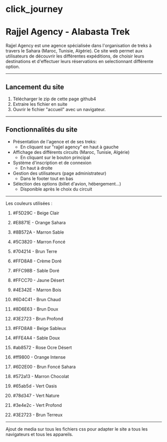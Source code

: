 # click_journey
#  Rajjel Agency - Alabasta Trek

Rajjel Agency est une agence spécialisée dans l'organisation de treks à travers le Sahara (Maroc, Tunisie, Algérie). Ce site web permet aux utilisateurs de découvrir les différentes expéditions, de choisir leurs destinations et d'effectuer leurs réservations en selectionnant différente option.

---

## Lancement du site
1. Télécharger le zip de cette page github4
2. Extraire les fichier en suite
3. Ouvrir le fichier "accueil" avec un navigateur.
---

##  Fonctionnalités du site

*  Présentation de l'agence et de ses treks:
    * En cliquant sur "rajjel agency" en haut à gauche  
* Affichage des différents circuits (Maroc, Tunisie, Algérie)
   * En cliquant sur le bouton principal  
* Système d'inscription et de connexion
    * En haut à droite 
* Gestion des utilisateurs (page administrateur)
   * Dans le footer tout en bas  
* Sélection des options (billet d'avion, hébergement...)
  * Disponible après le choix du circuit   

---
Les couleurs utilisées : 

1. #F5D29C - Beige Clair 

2. #E8871E - Orange Sahara 

3. #8B572A - Marron Sable 

4. #5C3820 - Marron Foncé 

5. #704214 - Brun Terre 

6. #FFD8A8 - Crème Doré 

7. #FFC98B - Sable Doré 

8. #FFCC70 - Jaune Désert 

9. #4E342E - Marron Bois 

10. #6D4C41 - Brun Chaud 

11. #8D6E63 - Brun Doux 

12. #3E2723 - Brun Profond 

13. #FFD8A8 - Beige Sableux 

14. #FFE4A4 - Sable Doux 

15. #ab8572 - Rose Ocre Désert 

16. #ff9800 - Orange Intense 

17. #6D2E00 - Brun Foncé Sahara 

18. #572a13 - Marron Chocolat 

19. #65ab5d - Vert Oasis 

20. #78d347 - Vert Nature 

21. #3e4e2c - Vert Profond 

22. #3E2723 - Brun Terreux

---
Ajout de media sur tous les fichiers css pour adapter le site a tous les navigateurs et tous les appareils.
